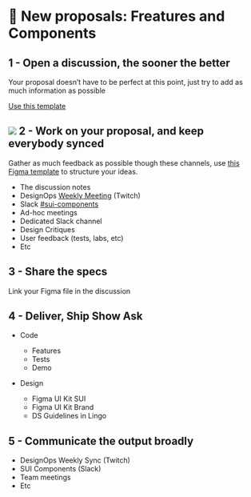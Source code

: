 # 🌚 New proposals: Freatures and Components

## 1 - Open a discussion, the sooner the better

Your proposal doesn’t have to be perfect at this point, just try to add as much information as possible

[Use this template](https://github.com/SUI-Components/sui-components/discussions/2125)

## ![](https://raw.githubusercontent.com/turolopezsanabria/design-systems-playbook/master/ASSETS/Badge-Counter-2.png) 2 - Work on your proposal, and keep everybody synced

Gather as much feedback as possible though these channels, use [this Figma template](https://www.figma.com/file/gwZ74U8HHbPl3l5vbwHHrO/Template---Specs-for-Components?node-id=706%3A626) to structure your ideas.

* The discussion notes
* DesignOps [Weekly Meeting](Weekly-streamings.md) (Twitch)
* Slack [#sui-components](https://adevinta.slack.com/archives/C018Q6WBJ85)
* Ad-hoc meetings
* Dedicated Slack channel
* Design Critiques
* User feedback (tests, labs, etc)
* Etc

## 3 - Share the specs

Link your Figma file in the discussion

## 4 - Deliver, Ship Show Ask

* Code
    * Features
    * Tests
    * Demo

* Design
    * Figma UI Kit SUI
    * Figma UI Kit Brand
    * DS Guidelines in Lingo

## 5 - Communicate the output broadly

* DesignOps Weekly Sync (Twitch)
* SUI Components (Slack)
* Team meetings
* Etc